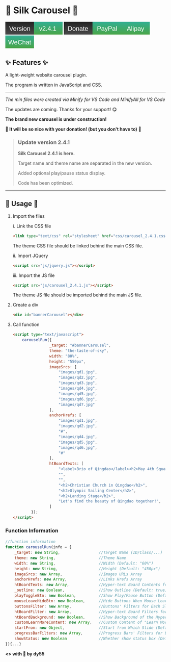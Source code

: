# 🎀 Silk Carousel 🎀

![Version_2.4.1](.github/info/version.svg)
[![Donate_PayPal](.github/info/donatePaypal.svg)](https://paypal.me/dy55)[![Donate_Alipay](.github/info/donateAlipay.svg)](.github/info/alipayQR_dy55.jpg)[![Donate_WeChat](.github/info/donateWechat.svg)](.github/info/wechatQR_dy55.png)

## ✨ Features ✨

A light-weight website carousel plugin.

The program is written in JavaScript and CSS.

***

*The min files were created via Minify for VS Code and MinifyAll for VS Code*

The updates are coming. Thanks for your support! 😋

**The brand new carousel is under construction!**

**💝 It will be so nice with your donation! (but you don't have to) 💝**

> ### Update version 2.4.1
>
> **Silk Carousel 2.4.1 is here.**
>
> Target name and theme name are separated in the new version.
>
> Added optional play/pause status display.
>
> Code has been optimized.

***

## 🎯 Usage 🎯

1. Import the files

	i. Link the CSS file
		
	```HTML
	<link type="text/css" rel="stylesheet" href="css/carousel_2.4.1.css" />
	```
	The theme CSS file should be linked behind the main CSS file.

	ii. Import JQuery

	```HTML
	<script src="js/jquery.js"></script>
	```

	iii. Import the JS file

	```HTML
	<script src="js/carousel_2.4.1.js"></script>
	```
	The theme JS file should be imported behind the main JS file.

2. Create a div

	```HTML
	<div id="bannerCarousel"></div>
	```

3. Call function
	

	```HTML
	<script type="text/javascript">
		carouselRun({
					_target: "#bannerCarousel",
					theme: "the-taste-of-sky",
					width: "80%",
					height: "550px",
					imageSrcs: [
						"images/qd1.jpg",
						"images/qd2.jpg",
						"images/qd3.jpg",
						"images/qd4.jpg",
						"images/qd5.jpg",
						"images/qd6.jpg",
						"images/qd7.jpg"
					],
					anchorHrefs: [
						"images/qd1.jpg",
						"images/qd2.jpg",
						"#",
						"images/qd4.jpg",
						"images/qd5.jpg",
						"images/qd6.jpg",
						"#"
					],
					htBoardTexts: [
						"<label>Brio of Qingdao</label><h2>May 4th Square</h2>",
						"",
						"",
						"<h2>Christian Church in Qingdao</h2>",
						"<h2>Olympic Sailing Center</h2>",
						"<h2>Landing Stage</h2>",
						"Let's find the beauty of Qingdao together!",
					]
			});
	</script>
	```
				
### Function Information

```JavaScript
//function information
function carouselRun(info = {
	_target: new String,                 //Target Name (ID/Class/...)
	theme: new String,                   //Theme Name
	width: new String,                   //Width (Default: "60%")
	height: new String,                  //Height (Default: "450px")
	imageSrcs: new Array,                //Images URLs Array
	anchorHrefs: new Array,              //Links Hrefs Array
	htBoardTexts: new Array,             //Hyper-text Board Contents for Each Slide
	_outline: new Boolean,               //Show Outline (Default: true)
	playToggleBtn: new Boolean,          //Show Play/Pause Button (Default: true)
	mouseLeaveHideBtn: new Boolean,      //Hide Buttons When Mouse Leaves (Default: true)
	buttonsFilter: new Array,            //Buttons' Filters for Each Slide
	htBoardFilter: new Array,            //Hyper-text Board Filters for Each Slide
	htBoardBackground: new Boolean,      //Show Background of the Hyper-text Board (Default: true)
	customLearnMoreContent: new Array,   //Custom Content of "Learn More" Button for Each Slide
	startFrom: new Object,               //Start from Which Slide (Default: 1)
	progressBarFilters: new Array,       //Progress Bars' Filters for Each Slide
	showStatus: new Boolean              //Whether show status box (Default: true)
}){...}

```

**<> with 💖 by dy55**
